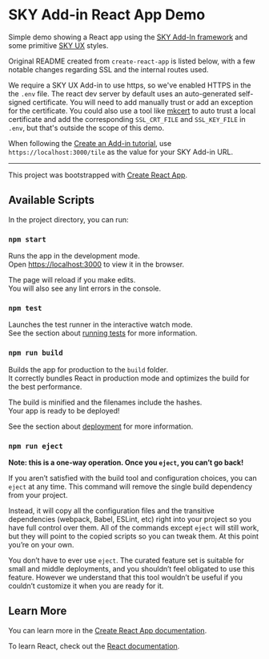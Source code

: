 # SKY Add-in React App Demo

Simple demo showing a React app using the [SKY Add-In framework](https://developer.blackbaud.com/skyapi/docs/addins) and some primitive [SKY UX](https://developer.blackbaud.com/skyux) styles.

Original README created from `create-react-app` is listed below, with a few notable changes regarding SSL and the internal routes used.

We require a SKY UX Add-in to use https, so we've enabled HTTPS in the the `.env` file. The react dev server by default uses an auto-generated self-signed certificate.  You will need to add manually trust or add an exception for the certificate.  You could also use a tool like [mkcert](https://github.com/FiloSottile/mkcert) to auto trust a local certificate and add the corresponding `SSL_CRT_FILE` and `SSL_KEY_FILE` in `.env`, but that's outside the scope of this demo.

When following the [Create an Add-in tutorial](https://developer.blackbaud.com/skyapi/docs/addins/get-started/createaddin), use `https://localhost:3000/tile` as the value for your SKY Add-in URL.

---

This project was bootstrapped with [Create React App](https://github.com/facebook/create-react-app).

## Available Scripts

In the project directory, you can run:

### `npm start`

Runs the app in the development mode.<br />
Open [https://localhost:3000](https://localhost:3000) to view it in the browser.

The page will reload if you make edits.<br />
You will also see any lint errors in the console.

### `npm test`

Launches the test runner in the interactive watch mode.<br />
See the section about [running tests](https://facebook.github.io/create-react-app/docs/running-tests) for more information.

### `npm run build`

Builds the app for production to the `build` folder.<br />
It correctly bundles React in production mode and optimizes the build for the best performance.

The build is minified and the filenames include the hashes.<br />
Your app is ready to be deployed!

See the section about [deployment](https://facebook.github.io/create-react-app/docs/deployment) for more information.

### `npm run eject`

**Note: this is a one-way operation. Once you `eject`, you can’t go back!**

If you aren’t satisfied with the build tool and configuration choices, you can `eject` at any time. This command will remove the single build dependency from your project.

Instead, it will copy all the configuration files and the transitive dependencies (webpack, Babel, ESLint, etc) right into your project so you have full control over them. All of the commands except `eject` will still work, but they will point to the copied scripts so you can tweak them. At this point you’re on your own.

You don’t have to ever use `eject`. The curated feature set is suitable for small and middle deployments, and you shouldn’t feel obligated to use this feature. However we understand that this tool wouldn’t be useful if you couldn’t customize it when you are ready for it.

## Learn More

You can learn more in the [Create React App documentation](https://facebook.github.io/create-react-app/docs/getting-started).

To learn React, check out the [React documentation](https://reactjs.org/).